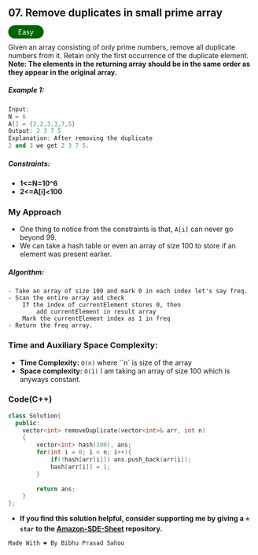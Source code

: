## 07. Remove duplicates in small prime array

<span style="color: white; padding: 5px 20px; background-color: darkgreen; border-radius: 20px">Easy</span>

Given an array consisting of only prime numbers, remove all duplicate numbers from it. Retain only the first occurrence of the duplicate element.
**Note: The elements in the returning array should be in the same order as they appear in the original array.**

##### Example 1:

``` cpp
Input:
N = 6
A[] = {2,2,3,3,7,5}
Output: 2 3 7 5
Explanation: After removing the duplicate
2 and 3 we get 2 3 7 5.
```

##### Constraints: 
- **1<=N=10^6**
- **2<=A[i]<100**

### My Approach

- One thing to notice from the constraints is that, `A[i]` can never go beyond 99. 
- We can take a hash table or even an array of size 100 to store if an element was present earlier.


##### Algorithm:

    - Take an array of size 100 and mark 0 in each index let's say freq.
    - Scan the entire array and check 
        If the index of currentElement stores 0, then
            add currentElement in result array
        Mark the currentElement index as 1 in freq
    - Return the freq array.


### Time and Auxiliary Space Complexity:

- **Time Complexity:** `O(n)` where ``n` is size of the array
- **Space complexity:**  `O(1)` I am taking an array of size 100 which is anyways constant. 

### Code(C++)

```cpp
class Solution{
  public:
    vector<int> removeDuplicate(vector<int>& arr, int n)
    {
        vector<int> hash(100), ans;
        for(int i = 0; i < n; i++){
            if(!hash[arr[i]]) ans.push_back(arr[i]);
            hash[arr[i]] = 1;
        }
        
        return ans;
    }
};
```

- **If you find this solution helpful, consider supporting me by giving a `⭐ star` to the [Amazon-SDE-Sheet](https://github.com/Bibhuprasad740/Amazon-SDE-Sheet) repository.**

 ```cpp
 Made With ❤️ By Bibhu Prasad Sahoo
 ``` 